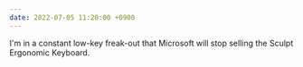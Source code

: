 ```yaml
---
date: 2022-07-05 11:20:00 +0900
---
```


I'm in a constant low-key freak-out that Microsoft will stop selling the Sculpt Ergonomic Keyboard.
